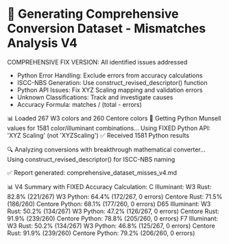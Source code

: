 🔬 Generating Comprehensive Conversion Dataset - Mismatches Analysis V4
=======================================================================
COMPREHENSIVE FIX VERSION: All identified issues addressed
- Python Error Handling: Exclude errors from accuracy calculations
- ISCC-NBS Generation: Use construct_revised_descriptor() function
- Python API Issues: Fix XYZ Scaling mapping and validation errors
- Unknown Classifications: Track and investigate causes
- Accuracy Formula: matches / (total - errors)

📊 Loaded 267 W3 colors and 260 Centore colors
🐍 Getting Python Munsell values for 1581 color/illuminant combinations...
   Using FIXED Python API: 'XYZ Scaling' (not 'XYZScaling')
✅ Received 1581 Python results

🔍 Analyzing conversions with breakthrough mathematical converter...
   Using construct_revised_descriptor() for ISCC-NBS naming

✅ Report generated: comprehensive_dataset_misses_v4.md

📊 V4 Summary with FIXED Accuracy Calculation:
  C Illuminant:
    W3 Rust: 82.8% (221/267)
    W3 Python: 64.4% (172/267, 0 errors)
    Centore Rust: 71.5% (186/260)
    Centore Python: 68.1% (177/260, 0 errors)
  D65 Illuminant:
    W3 Rust: 50.2% (134/267)
    W3 Python: 47.2% (126/267, 0 errors)
    Centore Rust: 91.9% (239/260)
    Centore Python: 78.8% (205/260, 0 errors)
  F7 Illuminant:
    W3 Rust: 50.2% (134/267)
    W3 Python: 46.8% (125/267, 0 errors)
    Centore Rust: 91.9% (239/260)
    Centore Python: 79.2% (206/260, 0 errors)
